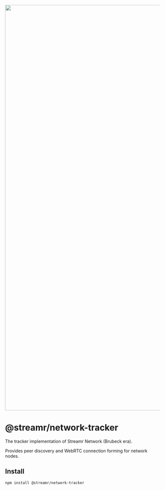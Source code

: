 <p align="center">
  <a href="https://streamr.network">
    <img alt="Streamr" src="https://raw.githubusercontent.com/streamr-dev/network-monorepo/main/packages/client/readme-header.png" width="1320" />
  </a>
</p>

# @streamr/network-tracker
The tracker implementation of Streamr Network (Brubeck era).

Provides peer discovery and WebRTC connection forming for network nodes.

## Install
```
npm install @streamr/network-tracker
```
